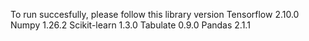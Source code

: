 To run succesfully, please follow this library version
Tensorflow 2.10.0
Numpy 1.26.2
Scikit-learn 1.3.0
Tabulate 0.9.0
Pandas 2.1.1
